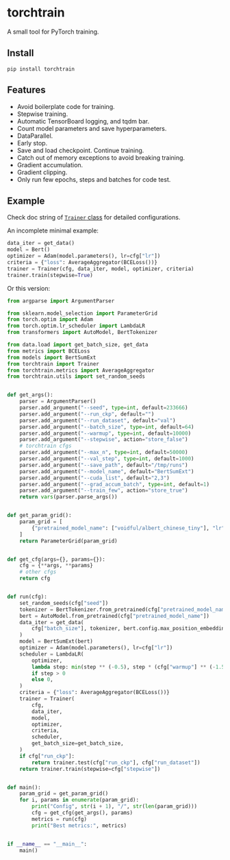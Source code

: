 # torchtrain

A small tool for PyTorch training.

## Install

```
pip install torchtrain
```

## Features

- Avoid boilerplate code for training.
- Stepwise training.
- Automatic TensorBoard logging, and tqdm bar.
- Count model parameters and save hyperparameters.
- DataParallel.
- Early stop.
- Save and load checkpoint. Continue training.
- Catch out of memory exceptions to avoid breaking training.
- Gradient accumulation.
- Gradient clipping.
- Only run few epochs, steps and batches for code test.

## Example

Check doc string of [`Trainer` class](https://github.com/idorce/torchtrain/blob/master/torchtrain/trainer.py) for detailed configurations.

An incomplete minimal example:

```python
data_iter = get_data()
model = Bert()
optimizer = Adam(model.parameters(), lr=cfg["lr"])
criteria = {"loss": AverageAggregator(BCELoss())}
trainer = Trainer(cfg, data_iter, model, optimizer, criteria)
trainer.train(stepwise=True)
```

Or this version:

```python
from argparse import ArgumentParser

from sklearn.model_selection import ParameterGrid
from torch.optim import Adam
from torch.optim.lr_scheduler import LambdaLR
from transformers import AutoModel, BertTokenizer

from data.load import get_batch_size, get_data
from metrics import BCELoss
from models import BertSumExt
from torchtrain import Trainer
from torchtrain.metrics import AverageAggregator
from torchtrain.utils import set_random_seeds


def get_args():
    parser = ArgumentParser()
    parser.add_argument("--seed", type=int, default=233666)
    parser.add_argument("--run_ckp", default="")
    parser.add_argument("--run_dataset", default="val")
    parser.add_argument("--batch_size", type=int, default=64)
    parser.add_argument("--warmup", type=int, default=10000)
    parser.add_argument("--stepwise", action="store_false")
    # torchtrain cfgs
    parser.add_argument("--max_n", type=int, default=50000)
    parser.add_argument("--val_step", type=int, default=1000)
    parser.add_argument("--save_path", default="/tmp/runs")
    parser.add_argument("--model_name", default="BertSumExt")
    parser.add_argument("--cuda_list", default="2,3")
    parser.add_argument("--grad_accum_batch", type=int, default=1)
    parser.add_argument("--train_few", action="store_true")
    return vars(parser.parse_args())


def get_param_grid():
    param_grid = [
        {"pretrained_model_name": ["voidful/albert_chinese_tiny"], "lr": [6e-5]},
    ]
    return ParameterGrid(param_grid)


def get_cfg(args={}, params={}):
    cfg = {**args, **params}
    # other cfgs
    return cfg


def run(cfg):
    set_random_seeds(cfg["seed"])
    tokenizer = BertTokenizer.from_pretrained(cfg["pretrained_model_name"])
    bert = AutoModel.from_pretrained(cfg["pretrained_model_name"])
    data_iter = get_data(
        cfg["batch_size"], tokenizer, bert.config.max_position_embeddings
    )
    model = BertSumExt(bert)
    optimizer = Adam(model.parameters(), lr=cfg["lr"])
    scheduler = LambdaLR(
        optimizer,
        lambda step: min(step ** (-0.5), step * (cfg["warmup"] ** (-1.5)))
        if step > 0
        else 0,
    )
    criteria = {"loss": AverageAggregator(BCELoss())}
    trainer = Trainer(
        cfg,
        data_iter,
        model,
        optimizer,
        criteria,
        scheduler,
        get_batch_size=get_batch_size,
    )
    if cfg["run_ckp"]:
        return trainer.test(cfg["run_ckp"], cfg["run_dataset"])
    return trainer.train(stepwise=cfg["stepwise"])


def main():
    param_grid = get_param_grid()
    for i, params in enumerate(param_grid):
        print("Config", str(i + 1), "/", str(len(param_grid)))
        cfg = get_cfg(get_args(), params)
        metrics = run(cfg)
        print("Best metrics:", metrics)


if __name__ == "__main__":
    main()
```